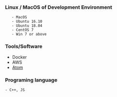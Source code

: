 ### Linux / MacOS of Development Environment
```
   - MacOS
   - Ubuntu 16.10
   - Ubuntu 18.04
   - CentOS 7
   - Win 7 or above
``` 

### Tools/Software
   - Docker
   - AWS
   - [Atom](https://atom.io)
    
### Programing language
    - C++, JS
